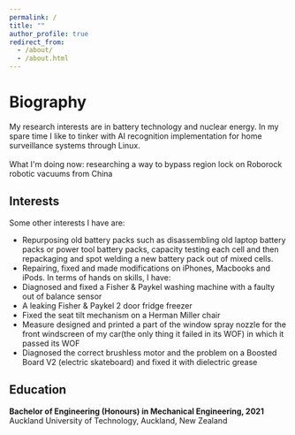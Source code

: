 ```yaml
---
permalink: /
title: ""
author_profile: true
redirect_from: 
  - /about/
  - /about.html
---
```

<script src="https://unpkg.com/typed.js@2.1.0/dist/typed.umd.js"></script>

  <!-- Element to contain animated typing -->
  <span id="element"></span>

  <!-- Load library from the CDN -->
  <script src="https://unpkg.com/typed.js@2.1.0/dist/typed.umd.js"></script>

  <!-- Setup and start animation! -->
  <script>
    var typed = new Typed('#element', {
      strings: ['', '<strong>Tanner&apos;s website is still under construction...Please wait - attempting to reestablish</strong>'],
      typeSpeed: 80, loop: true, loopCount: Infinity
    });
  </script>


Biography
======
My research interests are in battery technology and nuclear energy. In my spare time I like to tinker with AI recognition implementation for home surveillance systems through Linux. <br> <br>
What I'm doing now: researching a way to bypass region lock on Roborock robotic vacuums from China


Interests
------
Some other interests I have are:
- Repurposing old battery packs such as disassembling old laptop battery packs or power tool battery packs, capacity testing each cell and then repackaging and spot welding a new battery pack out of mixed cells.
- Repairing, fixed and made modifications on iPhones, Macbooks and iPods.
In terms of hands on skills, I have:
- Diagnosed and fixed a Fisher & Paykel washing machine with a faulty out of balance sensor
- A leaking Fisher & Paykel 2 door fridge freezer
- Fixed the seat tilt mechanism on a Herman Miller chair
- Measure designed and printed a part of the window spray nozzle for the front windscreen of my car(the only thing it failed in its WOF) in which it passed its WOF
- Diagnosed the correct brushless motor and the problem on a Boosted Board V2 (electric skateboard) and fixed it with dielectric grease  

Education
------
**Bachelor of Engineering (Honours) in Mechanical Engineering, 2021**
<br>
Auckland University of Technology, Auckland, New Zealand



